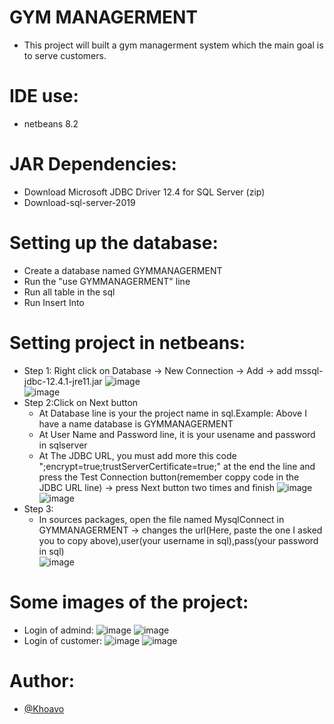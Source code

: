 # GYM MANAGERMENT
  + This project will built a gym managerment system which the main goal is to serve customers.
# IDE use:
  + netbeans 8.2
# JAR Dependencies:
  + Download Microsoft JDBC Driver 12.4 for SQL Server (zip)  
  + Download-sql-server-2019
# Setting up the database:
  + Create a database named GYMMANAGERMENT  
  + Run the "use GYMMANAGERMENT" line  
  + Run all table in the sql  
  + Run Insert Into  
# Setting project in netbeans:
  + Step 1: Right click on Database -> New Connection -> Add -> add mssql-jdbc-12.4.1-jre11.jar
      ![image](https://github.com/Khoavo26042004/GYMMANAGERMENT/assets/154489298/d2c5fd6d-9c1c-4c4f-a25b-60efb9a21f65)  
      ![image](https://github.com/Khoavo26042004/GYMMANAGERMENT/assets/154489298/4f5fd162-7faf-495e-bf7c-5afea4db4180)
  + Step 2:Click on Next button
    + At Database line is your the project name in sql.Example: Above I have a name database is GYMMANAGERMENT  
    + At User Name and Password line, it is your usename and password in sqlserver  
    + At The JDBC URL, you must add more this code ";encrypt=true;trustServerCertificate=true;" at the end the line and press the Test Connection button(remember coppy code in the JDBC URL line) -> press Next button two times and finish
      ![image](https://github.com/Khoavo26042004/GYMMANAGERMENT/assets/154489298/3878a424-9567-4150-a271-6b674da452ee)
      ![image](https://github.com/Khoavo26042004/GYMMANAGERMENT/assets/154489298/2a0d9b20-7792-4aa4-9cb0-5c31a50042bf)
  + Step 3:  
    + In sources packages, open the file named MysqlConnect in GYMMANAGERMENT -> changes the url(Here, paste the one I asked you to copy above),user(your username in sql),pass(your password in sql)      
        ![image](https://github.com/Khoavo26042004/GYMMANAGERMENT/assets/154489298/53cdf80f-1c1a-4c95-a17e-619727c31dde)
# Some images of the project:
  + Login of admind:
      ![image](https://github.com/Khoavo26042004/GYMMANAGERMENT/assets/154489298/09180dca-f373-480e-a584-191a96cbe65a)
      ![image](https://github.com/Khoavo26042004/GYMMANAGERMENT/assets/154489298/61fd7dc4-4b51-4508-9c77-ac6f68772ec3)
  + Login of customer:
      ![image](https://github.com/Khoavo26042004/GYMMANAGERMENT/assets/154489298/518e3d1c-64af-43d2-b76f-e54dba2edf50)
      ![image](https://github.com/Khoavo26042004/GYMMANAGERMENT/assets/154489298/21e23caa-284a-4530-bd86-daff1551024b)
# Author:
- [@Khoavo](https://github.com/Khoavo26042004)









